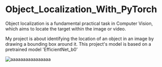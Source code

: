# Object_Localization_With_PyTorch


Object localization is a fundamental practical task in Computer Vision, which aims to locate the target within the image or video.


My project is about identifying the location of an object in an image by drawing a bounding box around it.
This project's model is based on a pretrained model 'EfficientNet_b0'

![aaaaaaaaaaaaaaaa](https://user-images.githubusercontent.com/96490190/182035837-0b2de4a4-b734-494b-affb-cdfe9ac3d767.png)
